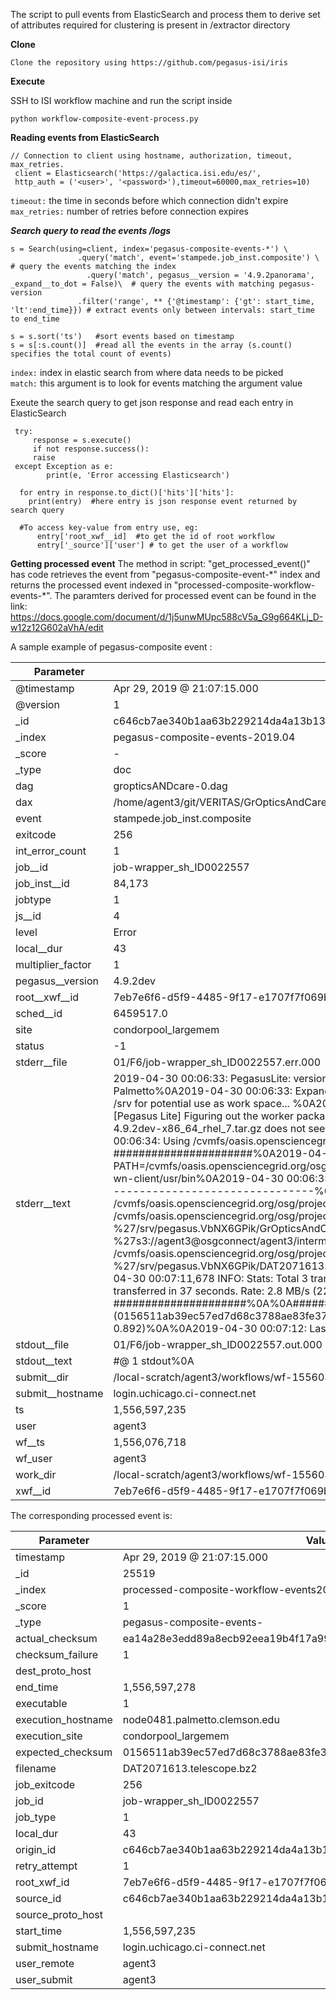 

The script to pull events from ElasticSearch and process them to derive set of attributes required for clustering is present in /extractor directory

**Clone**

```
Clone the repository using https://github.com/pegasus-isi/iris
```

**Execute**

SSH to ISI workflow machine and run the script inside
```
python workflow-composite-event-process.py
```

**Reading events from ElasticSearch**

```
// Connection to client using hostname, authorization, timeout, max_retries. 
 client = Elasticsearch('https://galactica.isi.edu/es/', 
 http_auth = ('<user>', '<password>'),timeout=60000,max_retries=10)
```

```timeout:``` the time in seconds before which connection didn't expire\
```max_retries:``` number of retries before connection expires


***Search query to read the events /logs***
```
s = Search(using=client, index='pegasus-composite-events-*') \
               .query('match', event='stampede.job_inst.composite') \  # query the events matching the index
	             .query('match', pegasus__version = '4.9.2panorama', _expand__to_dot = False)\  # query the events with matching pegasus-version
               .filter('range', ** {'@timestamp': {'gt': start_time, 'lt':end_time}}) # extract events only between intervals: start_time to end_time

s = s.sort('ts')   #sort events based on timestamp
s = s[:s.count()]  #read all the events in the array (s.count() specifies the total count of events)
```

```index:``` index in elastic search from where data needs to be picked\
```match:``` this argument is to look for events matching the argument value

Exeute the search query to get json response and read each entry in ElasticSearch
```
 try:
     response = s.execute()
     if not response.success():
     raise
 except Exception as e:
        print(e, 'Error accessing Elasticsearch')
        
  for entry in response.to_dict()['hits']['hits']: 
    print(entry)  #here entry is json response event returned by search query
 
  #To access key-value from entry use, eg:
      entry['root_xwf__id]  #to get the id of root workflow
      entry['_source']['user'] # to get the user of a workflow
 ```

**Getting processed event**
The method in script: "get_processed_event()" has code retrieves the event from "pegasus-composite-event-\*" index and returns the processed event indexed in "processed-composite-workflow-events-\*". The paramters derived for processed event
can be found in the link:
<https://docs.google.com/document/d/1j5unwMUpc588cV5a_G9g664KLj_D-w12z12G602aVhA/edit>

A sample example of pegasus-composite event :

| Parameter| Value|
| ---------- | ------ |
| @timestamp |  Apr 29, 2019 @ 21:07:15.000 |
| @version   |		1                  | 
| \_id       |  c646cb7ae340b1aa63b229214da4a13b13d75f1e
| \_index    |  pegasus-composite-events-2019.04
| \_score    |	 - 
| \_type     |  doc
| dag	     |  gropticsANDcare-0.dag
| dax	     |  /home/agent3/git/VERITAS/GrOpticsAndCareCombined/dax.xml
| event	     | stampede.job_inst.composite
| exitcode   | 256
| int_error_count | 1 |
| job__id |job-wrapper_sh_ID0022557 |
|job_inst__id | 84,173 |
| jobtype | 1
| js__id  | 	4
| level |	Error
| local__dur |	43
| multiplier_factor | 1
| pegasus__version | 4.9.2dev
| root__xwf__id	| 7eb7e6f6-d5f9-4485-9f17-e1707f7f069b
| sched__id	| 6459517.0
| site	| condorpool_largemem
| status	| -1
stderr__file |	01/F6/job-wrapper_sh_ID0022557.err.000
stderr__text |	2019-04-30 00:06:33: PegasusLite: version 4.9.2dev%0A2019-04-30 00:06:33: Executing on host node0481.palmetto.clemson.edu OSG_SITE_NAME=osg-ce GLIDEIN_Site=Clemson GLIDEIN_ResourceName=Clemson-Palmetto%0A2019-04-30 00:06:33: Expanded $S3CFG_staging to /srv/s3cfg%0A%0A########################[Pegasus Lite] Setting up workdir ########################%0A2019-04-30 00:06:33: Checking /srv for potential use as work space... %0A2019-04-30 00:06:33:   Workdir is /srv/pegasus.VbNX6GPik - 20G available%0A2019-04-30 00:06:33: Changing cwd to /srv/pegasus.VbNX6GPik%0A%0A##############[Pegasus Lite] Figuring out the worker package to use ##############%0A2019-04-30 00:06:33: The job contained a Pegasus worker package%0A2019-04-30 00:06:34: Warning: worker package pegasus-worker-4.9.2dev-x86_64_rhel_7.tar.gz does not seem to match the system x86_64_rhel_6%0A2019-04-30 00:06:34: Warning: Pegasus binaries in /usr/bin do not match Pegasus version used for current workflow%0A2019-04-30 00:06:34: Using /cvmfs/oasis.opensciencegrid.org/osg/projects/pegasus/worker/4.9.2dev/x86_64_rhel_6 as worker package%0A%0A###################### Staging in input data and executables ######################%0A2019-04-30 00:06:35,064    INFO:  Reading URL pairs from stdin%0A2019-04-30 00:06:35,067    INFO:  3 transfers loaded%0A2019-04-30 00:06:35,067    INFO:  PATH=/cvmfs/oasis.opensciencegrid.org/osg/projects/pegasus/worker/4.9.2dev/x86_64_rhel_6/bin:/cvmfs/oasis.opensciencegrid.org/osg/modules/lua/bin:/bin:/sbin:/usr/bin:/usr/sbin:/usr/local/bin:/usr/local/sbin:/software/osg-wn-client/usr/bin%0A2019-04-30 00:06:35,067    INFO:  LD_LIBRARY_PATH=/host-libs:/software/osg-wn-client/usr/lib%0A2019-04-30 00:06:35,184    INFO:  --------------------------------------------------------------------------------%0A2019-04-30 00:06:35,184    INFO:  Starting transfers - attempt 1%0A2019-04-30 00:06:37,188    INFO:  Tool found: pegasus-s3   Version: N/A   Path: /cvmfs/oasis.opensciencegrid.org/osg/projects/pegasus/worker/4.9.2dev/x86_64_rhel_6/bin/pegasus-s3%0A2019-04-30 00:06:37,188    INFO:  /cvmfs/oasis.opensciencegrid.org/osg/projects/pegasus/worker/4.9.2dev/x86_64_rhel_6/bin/pegasus-s3 get %27s3://agent3@osgconnect/agent3/intermediate/wf-1556036485/00/00/GrOpticsAndCare.tar.gz%27 %27/srv/pegasus.VbNX6GPik/GrOpticsAndCare.tar.gz%27%0A2019-04-30 00:06:39,628    INFO:  /cvmfs/oasis.opensciencegrid.org/osg/projects/pegasus/worker/4.9.2dev/x86_64_rhel_6/bin/pegasus-s3 get %27s3://agent3@osgconnect/agent3/intermediate/wf-1556036485/00/00/job-wrapper.sh%27 %27/srv/pegasus.VbNX6GPik/job-wrapper.sh%27%0A2019-04-30 00:06:40,208    INFO:  /cvmfs/oasis.opensciencegrid.org/osg/projects/pegasus/worker/4.9.2dev/x86_64_rhel_6/bin/pegasus-s3 get %27s3://agent3@osgconnect/agent3/intermediate/wf-1556036485/01/F6/DAT2071613.telescope.bz2%27 %27/srv/pegasus.VbNX6GPik/DAT2071613.telescope.bz2%27%0A2019-04-30 00:07:11,677    INFO:  --------------------------------------------------------------------------------%0A2019-04-30 00:07:11,678    INFO:  Stats: Total 3 transfers, 102.9 MB transferred in 37 seconds. Rate: 2.8 MB/s (22.5 Mb/s)%0A2019-04-30 00:07:11,678    INFO:         Between sites staging->condorpool_largemem : 3 transfers, 102.9 MB transferred in 37 seconds. Rate: 2.8 MB/s (22.5 Mb/s)%0A2019-04-30 00:07:11,678    INFO:  All transfers completed successfully.%0A%0A##################### Setting the xbit for executables staged #####################%0A%0A##################### Checking file integrity for input files #####################%0AIntegrity check: DAT2071613.telescope.bz2: Expected checksum (0156511ab39ec57ed7d68c3788ae83fe37bc8c485ef6a85dc1e2b4cb33ca1686) does not match the calculated checksum (ea14a28e3edd89a8ecb92eea19b4f17a99d2bf7dd2a831e7d935234fda4c1589) (timing: 0.892)%0A%0A2019-04-30 00:07:12: Last command exited with 1%0A2019-04-30 00:07:12: /srv/pegasus.VbNX6GPik cleaned up%0APegasusLite: exitcode 1%0A
| stdout__file |	01/F6/job-wrapper_sh_ID0022557.out.000
| stdout__text	| #@ 1 stdout%0A
| submit__dir	| /local-scratch/agent3/workflows/wf-1556036485
| submit__hostname |	login.uchicago.ci-connect.net
| ts	| 1,556,597,235
| user	| agent3
| wf__ts	| 1,556,076,718
| wf_user	| agent3
| work_dir	| /local-scratch/agent3/workflows/wf-1556036485
| xwf__id	| 7eb7e6f6-d5f9-4485-9f17-e1707f7f069b

The corresponding processed event is: 

|Parameter| Value|
|---------| ---- |
|timestamp| Apr 29, 2019 @ 21:07:15.000
| \_id|25519
|\_index |	processed-composite-workflow-events2019.04.30
|\_score |	1
|\_type |	pegasus-composite-events-
| actual_checksum| ea14a28e3edd89a8ecb92eea19b4f17a99d2bf7dd2a831e7d935234fda4c1589
|checksum_failure |	1
|dest_proto_host |	
| end_time | 1,556,597,278
| executable |	1
| execution_hostname |	node0481.palmetto.clemson.edu
| execution_site  | 	condorpool_largemem
| expected_checksum  |	0156511ab39ec57ed7d68c3788ae83fe37bc8c485ef6a85dc1e2b4cb33ca1686
| filename |	DAT2071613.telescope.bz2
| job_exitcode | 256
| job_id |	job-wrapper_sh_ID0022557
| job_type | 1
| local_dur|	43
|  origin_id |	c646cb7ae340b1aa63b229214da4a13b13d75f1e
|  retry_attempt | 1
| root_xwf_id	| 7eb7e6f6-d5f9-4485-9f17-e1707f7f069b
|  source_id	| c646cb7ae340b1aa63b229214da4a13b13d75f1e
|  source_proto_host |	
|  start_time	| 1,556,597,235
| submit_hostname | login.uchicago.ci-connect.net
| user_remote	| agent3
|  user_submit	| agent3
```
